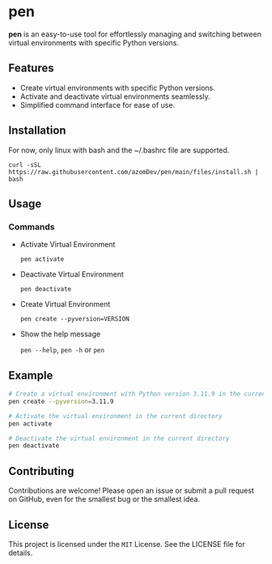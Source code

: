 # **pen**

**pen** is an easy-to-use tool for effortlessly managing and switching between virtual environments with specific Python versions.

## Features

- Create virtual environments with specific Python versions.
- Activate and deactivate virtual environments seamlessly.
- Simplified command interface for ease of use.

## Installation

For now, only linux with bash and the ~/.bashrc file are supported.
```
curl -sSL https://raw.githubusercontent.com/azomDev/pen/main/files/install.sh | bash
```
## Usage

### Commands

- Activate Virtual Environment

  `pen activate`

- Deactivate Virtual Environment

  `pen deactivate`

- Create Virtual Environment

  `pen create --pyversion=VERSION`

- Show the help message
  
  `pen --help`, `pen -h` or `pen`

## Example

```sh
# Create a virtual environment with Python version 3.11.9 in the current directory
pen create --pyversion=3.11.9

# Activate the virtual environment in the current directory
pen activate

# Deactivate the virtual environment in the current directory
pen deactivate
```


## Contributing

Contributions are welcome! Please open an issue or submit a pull request on GitHub, even for the smallest bug or the smallest idea.

## License

This project is licensed under the `MIT` License. See the LICENSE file for details.
